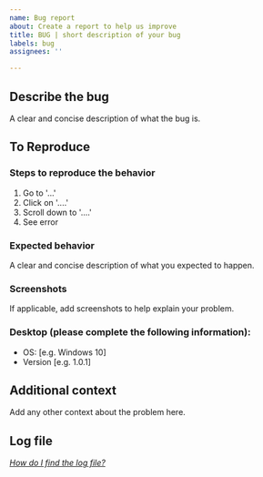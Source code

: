 ```yaml
---
name: Bug report
about: Create a report to help us improve
title: BUG | short description of your bug
labels: bug
assignees: ''

---
```


## Describe the bug
A clear and concise description of what the bug is.

## To Reproduce
### Steps to reproduce the behavior
1. Go to '...'
2. Click on '....'
3. Scroll down to '....'
4. See error

### Expected behavior
A clear and concise description of what you expected to happen.

### Screenshots
If applicable, add screenshots to help explain your problem.

### Desktop (please complete the following information):
 - OS: [e.g. Windows 10]
 - Version [e.g. 1.0.1]

## Additional context
Add any other context about the problem here.

## Log file
*[How do I find the log file?](https://github.com/ZephraCloud/Apple-Music-RPC/wiki/Creating-a-bug-report#how-do-i-find-the-log-file)*

